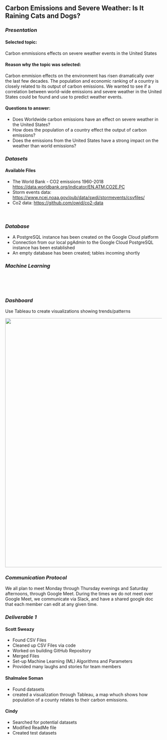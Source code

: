 ## Carbon Emissions and Severe Weather: Is It Raining Cats and Dogs?

### *Presentation*


#### Selected topic: 
Carbon emmissions effects on severe weather events in the United States

#### Reason why the topic was selected: 
Carbon emmision effects on the environment has risen dramatically over the last few decades.  The population and economic ranking of a country is closely related to its output of carbon emissions.  We wanted to see if a correlation between world-wide emissions and severe weather in the United States could be found and use to predict weather events.

#### Questions to answer:              
- Does Worldwide carbon emissions have an effect on severe weather in the United States?
- How does the population of a country effect the output of carbon emissions?
- Does the emissions from the United States have a strong impact on the weather than world emissions?  

### *Datasets*  
  #### Available Files
  - The World Bank - CO2 emissions 1960-2018 https://data.worldbank.org/indicator/EN.ATM.CO2E.PC
  - Storm events data: https://www.ncei.noaa.gov/pub/data/swdi/stormevents/csvfiles/ 
  - Co2 data: https://github.com/owid/co2-data </br></br></br>  


### *Database*
  
- A PostgreSQL instance has been created on the Google Cloud platform  
- Connection from our local pgAdmin to the Google Cloud PostgreSQL instance has been established  
- An empty database has been created; tables incoming shortly  




### *Machine Learning*  

</br></br></br>



### *Dashboard*  

Use Tableau to create visualizations showing trends/patterns
<p width="800" heigth="600" align="center">
<img src = "https://user-images.githubusercontent.com/86750935/142520835-eaf50629-ec6c-40d7-8348-fd5b4056e30f.PNG" width="800" heigth="600" align="center">
</>





### *Communication Protocol*

We all plan to meet Monday through Thursday evenings and Saturday afternoons, through Google Meet. During the times we do not meet over Google Meet, we communicate via Slack, and have a shared google doc that each member can edit at any given time.


### *Deliverable 1*

#### Scott Sweazy
- Found CSV Files
- Cleaned up CSV Files via code
- Worked on building GitHub Repository
- Merged Files
- Set-up Machine Learning (ML) Algorithms and Parameters
- Provided many laughs and stories for team members

#### Shalmalee Soman
- Found datasets
- created a visualization through Tableau, a map whuch shows how population of a county relates to their carbon emissions.


#### Cindy
-	Searched for potential datasets
-	Modified ReadMe file
-	Created test datasets

